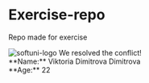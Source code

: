 # Еxercise-repo
Repo made for exercise

<img src="" alt="softuni-logo">
We resolved the conflict!<br>
**Name:** Viktoria Dimitrova Dimitrova<br>
**Age:** 22

